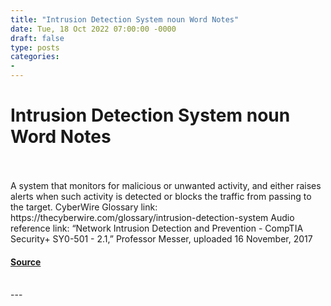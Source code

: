 ```yaml
---
title: "Intrusion Detection System noun Word Notes"
date: Tue, 18 Oct 2022 07:00:00 -0000
draft: false
type: posts
categories: 
- 
---
```

# Intrusion Detection System noun Word Notes

<br/>

<br/>
A system that monitors for malicious or unwanted activity, and either raises alerts when such activity is detected or blocks the traffic from passing to the target. CyberWire Glossary link: https://thecyberwire.com/glossary/intrusion-detection-system Audio reference link: “Network Intrusion Detection and Prevention - CompTIA Security+ SY0-501 - 2.1,” Professor Messer, uploaded 16 November, 2017

#### [Source](https://thecyberwire.com/podcasts/word-notes/118/notes)

<br/>
---
